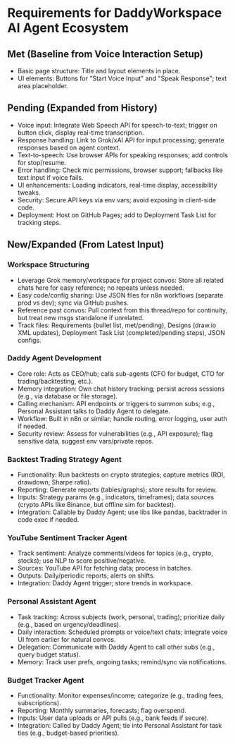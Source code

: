 # Requirements for DaddyWorkspace AI Agent Ecosystem

## Met (Baseline from Voice Interaction Setup)
- Basic page structure: Title and layout elements in place.
- UI elements: Buttons for "Start Voice Input" and "Speak Response"; text area placeholder.

## Pending (Expanded from History)
- Voice input: Integrate Web Speech API for speech-to-text; trigger on button click, display real-time transcription.
- Response handling: Link to Grok/xAI API for input processing; generate responses based on agent context.
- Text-to-speech: Use browser APIs for speaking responses; add controls for stop/resume.
- Error handling: Check mic permissions, browser support; fallbacks like text input if voice fails.
- UI enhancements: Loading indicators, real-time display, accessibility tweaks.
- Security: Secure API keys via env vars; avoid exposing in client-side code.
- Deployment: Host on GitHub Pages; add to Deployment Task List for tracking steps.

## New/Expanded (From Latest Input)
### Workspace Structuring
- Leverage Grok memory/workspace for project convos: Store all related chats here for easy reference; no repeats unless needed.
- Easy code/config sharing: Use JSON files for n8n workflows (separate prod vs dev); sync via GitHub pushes.
- Reference past convos: Pull context from this thread/repo for continuity, but treat new msgs standalone if unrelated.
- Track files: Requirements (bullet list, met/pending), Designs (draw.io XML updates), Deployment Task List (completed/pending steps), JSON configs.

### Daddy Agent Development
- Core role: Acts as CEO/hub; calls sub-agents (CFO for budget, CTO for trading/backtesting, etc.).
- Memory integration: Own chat history tracking; persist across sessions (e.g., via database or file storage).
- Calling mechanism: API endpoints or triggers to summon subs; e.g., Personal Assistant talks to Daddy Agent to delegate.
- Workflow: Built in n8n or similar; handle routing, error logging, user auth if needed.
- Security review: Assess for vulnerabilities (e.g., API exposure); flag sensitive data, suggest env vars/private repos.

### Backtest Trading Strategy Agent
- Functionality: Run backtests on crypto strategies; capture metrics (ROI, drawdown, Sharpe ratio).
- Reporting: Generate reports (tables/graphs); store results for review.
- Inputs: Strategy params (e.g., indicators, timeframes); data sources (crypto APIs like Binance, but offline sim for backtest).
- Integration: Callable by Daddy Agent; use libs like pandas, backtrader in code exec if needed.

### YouTube Sentiment Tracker Agent
- Track sentiment: Analyze comments/videos for topics (e.g., crypto, stocks); use NLP to score positive/negative.
- Sources: YouTube API for fetching data; process in batches.
- Outputs: Daily/periodic reports; alerts on shifts.
- Integration: Daddy Agent trigger; store trends in workspace.

### Personal Assistant Agent
- Task tracking: Across subjects (work, personal, trading); prioritize daily (e.g., based on urgency/deadlines).
- Daily interaction: Scheduled prompts or voice/text chats; integrate voice UI from earlier for natural convos.
- Delegation: Communicate with Daddy Agent to call other subs (e.g., query budget status).
- Memory: Track user prefs, ongoing tasks; remind/sync via notifications.

### Budget Tracker Agent
- Functionality: Monitor expenses/income; categorize (e.g., trading fees, subscriptions).
- Reporting: Monthly summaries, forecasts; flag overspend.
- Inputs: User data uploads or API pulls (e.g., bank feeds if secure).
- Integration: Called by Daddy Agent; tie into Personal Assistant for task ties (e.g., budget-based priorities).
